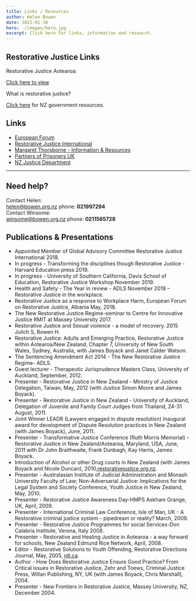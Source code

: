 ```yaml
---
title: Links / Resources
author: Helen Bowen
date: 2021-01-30
hero: ./images/hero.jpg
excerpt: Click here for links, information and research.
---
```


## Restorative Justice Links

Restorative Justice Aotearoa:

[Click here to view](https://www.restorativejusticeaotearoa.org.nz/)

What is restorative justice?

[Click here](https://www.justice.govt.nz/courts/criminal/charged-with-a-crime/how-restorative-justice-works/) for NZ government resources.

## Links

- [European Forum](http://www.europeanforum.org/)
- [Restorative Justice International](http://www.restorativejusticeinternational.com)
- [Margaret Thorsborne - Information & Resources](https://www.thorsborne.com.au/)
- [Partners of Prisoners UK](http://www.partnersofprisoners.co.uk)
- [NZ Justice Department](www.justice.govt.nz)

---

## Need help?

Contact Helen: <br />
[helen@bowen.org.nz](mailto:helen@bowen.org.nz)
phone: **021997294** <br />
Contact Winsome: <br />
[winsome@bowen.org.nz](mailto:winsome@bowen.org.nz)
phone: **0211565728**

## Publications & Presentations

- Appointed Member of Global Advisory Committee Restorative Justice International 2018.
- In progress - Transforming the disciplines though Restorative Justice - Harvard Education press 2019.
- In progress - University of Southern California, Davis School of Education, Restorative Justice Workshop November 2019.
- Health and Safety - The Year in review - ADLS November 2018 – Restorative Justice in the workplace.
- Restorative Justice as a response to Workplace Harm, European Forum on Restorative Justice, Albania May, 2018.
- The New Restorative Justice Regime-seminar to Centre for Innovative Justice RMIT at Massey University 2017.
- Restorative Justice and Sexual violence - a model of recovery. 2015 Julich S, Bowen H.
- Restorative Justice: Adults and Emerging Practice, Restorative Justice within Aotearoa/New Zealand, Chapter 7, University of New South Wales, Sydney, Australia, with James Boyack and Janet Calder Watson.
- The Sentencing Amendment Act 2014 - The New Restorative Justice Regime- ADLS.
- Guest lecturer - Therapeutic Jurisprudence Masters Class, University of Auckland, September, 2012.
- Presenter - Restorative Justice in New Zealand - Ministry of Justice Delegation, Taiwan, May, 2012 (with Justice Simon Moore and James Boyack).
- Presenter - Restorative Justice in New Zealand - University of Auckland, Delegation of Juvenile and Family Court Judges from Thailand, 24-31 August, 2011.
- Joint Winner LEADR (Lawyers engaged in dispute resolution) Inaugural award for development of Dispute Resolution practices in New Zealand (with James Boyack), June, 2011.
- Presenter - Transformative Justice Conference (Ruth Morris Memorial) - Restorative Justice in New Zealand/Aotearoa, Maryland, USA, June, 2011 with Dr John Braithwaite, Frank Dunbagh, Kay Harris, James Boyack.
- Introduction of Alcohol or other Drug courts in New Zealand (with James Boyack and Nicole Duncan), 2010,[restorativejustice.org.nz](www.restorativejustice.org.nz).
- Presenter - Australasian Institute of Judicial Administration and Monash University Faculty of Law; Non-Adversarial Justice: Implications for the Legal System and Society Conference, Youth Justice in New Zealand, May, 2010.
- Presenter - Restorative Justice Awareness Day-HMPS Askham Grange, UK, April, 2009.
- Presenter - International Criminal Law Conference, Isle of Man, UK - A Restorative criminal justice system - pipedream or reality? March, 2009.
- Presenter - Restorative Justice Programmes for social Services-Don Calabria Institute, Verona, Italy 2008.
- Presenter - Restorative and Healing Justice in Aotearoa - a way forward for schools, New Zealand Edmund Rice Network, April, 2008.
- Editor - Restorative Solutions to Youth Offending, Restorative Directions Journal, May, 2005, [rdj.ca](www.rdj.ca).
- Author - How Does Restorative Justice Ensure Good Practice? From Critical issues in Restorative Justice, Zehr and Toews, Criminal Justice Press, Willan Publishing, NY, UK (with James Boyack, Chris Marshall), 2004.
- Presenter - New Frontiers in Restorative Justice, Massey University, NZ, December 2004.
